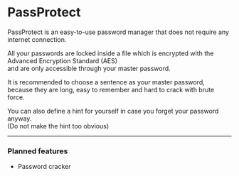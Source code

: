 # PassProtect
<p>PassProtect is an easy-to-use password manager that does not require any internet connection.</p>
<p>All your passwords are locked inside a file which is encrypted with the Advanced Encryption Standard (AES)<br>and are only accessible through your master password.</p>
<p>It is recommended to choose a sentence as your master password,<br>because they are long, easy to remember and hard to crack with brute force.</p>
<p>You can also define a hint for yourself in case you forget your password anyway.<br>(Do not make the hint too obvious)</p>
<hr>
<h3>Planned features</h3>
<ul>
  <li>Password cracker</li>
</ul>
